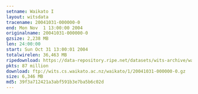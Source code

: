 ```yaml
---
setname: Waikato I
layout: witsdata
tracename: 20041031-000000-0
end: Mon Nov  1 13:00:00 2004
originalname: 20041031-000000-0
gzsize: 2,238 MB
len: 24:00:00
start: Sun Oct 31 13:00:01 2004
totalwirelen: 36,463 MB
ripedownload: https://data-repository.ripe.net/datasets/wits-archive/waikato/1/20041031-000000-0.gz
pkts: 87 million
download: ftp://wits.cs.waikato.ac.nz/waikato/1/20041031-000000-0.gz
size: 6,346 MB
md5: 39f3a712421a3abf591b3e7ba5b6c02d
---
```

